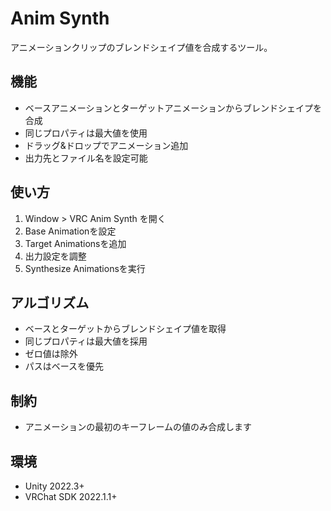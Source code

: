 # Anim Synth

アニメーションクリップのブレンドシェイプ値を合成するツール。

## 機能

- ベースアニメーションとターゲットアニメーションからブレンドシェイプを合成
- 同じプロパティは最大値を使用
- ドラッグ&ドロップでアニメーション追加
- 出力先とファイル名を設定可能

## 使い方

1. Window > VRC Anim Synth を開く
2. Base Animationを設定
3. Target Animationsを追加
4. 出力設定を調整
5. Synthesize Animationsを実行

## アルゴリズム

- ベースとターゲットからブレンドシェイプ値を取得
- 同じプロパティは最大値を採用
- ゼロ値は除外
- パスはベースを優先

## 制約

- アニメーションの最初のキーフレームの値のみ合成します

## 環境

- Unity 2022.3+
- VRChat SDK 2022.1.1+
